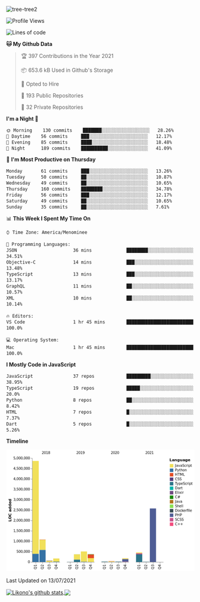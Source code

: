 ![tree-tree2](https://user-images.githubusercontent.com/15727947/99866266-688a6380-2b75-11eb-958b-273006b198d8.jpg)


<!--START_SECTION:waka-->
![Profile Views](http://img.shields.io/badge/Profile%20Views-0-blue)

![Lines of code](https://img.shields.io/badge/From%20Hello%20World%20I%27ve%20Written-10.7%20million%20lines%20of%20code-blue)

**🐱 My Github Data** 

> 🏆 397 Contributions in the Year 2021
 > 
> 📦 653.6 kB Used in Github's Storage 
 > 
> 💼 Opted to Hire
 > 
> 📜 193 Public Repositories 
 > 
> 🔑 32 Private Repositories  
 > 
**I'm a Night 🦉** 

```text
🌞 Morning    130 commits    ███████░░░░░░░░░░░░░░░░░░   28.26% 
🌆 Daytime    56 commits     ███░░░░░░░░░░░░░░░░░░░░░░   12.17% 
🌃 Evening    85 commits     ████░░░░░░░░░░░░░░░░░░░░░   18.48% 
🌙 Night      189 commits    ██████████░░░░░░░░░░░░░░░   41.09%

```
📅 **I'm Most Productive on Thursday** 

```text
Monday       61 commits     ███░░░░░░░░░░░░░░░░░░░░░░   13.26% 
Tuesday      50 commits     ██░░░░░░░░░░░░░░░░░░░░░░░   10.87% 
Wednesday    49 commits     ██░░░░░░░░░░░░░░░░░░░░░░░   10.65% 
Thursday     160 commits    ████████░░░░░░░░░░░░░░░░░   34.78% 
Friday       56 commits     ███░░░░░░░░░░░░░░░░░░░░░░   12.17% 
Saturday     49 commits     ██░░░░░░░░░░░░░░░░░░░░░░░   10.65% 
Sunday       35 commits     ██░░░░░░░░░░░░░░░░░░░░░░░   7.61%

```


📊 **This Week I Spent My Time On** 

```text
⌚︎ Time Zone: America/Menominee

💬 Programming Languages: 
JSON                     36 mins             ████████░░░░░░░░░░░░░░░░░   34.51% 
Objective-C              14 mins             ███░░░░░░░░░░░░░░░░░░░░░░   13.48% 
TypeScript               13 mins             ███░░░░░░░░░░░░░░░░░░░░░░   13.17% 
GraphQL                  11 mins             ██░░░░░░░░░░░░░░░░░░░░░░░   10.57% 
XML                      10 mins             ██░░░░░░░░░░░░░░░░░░░░░░░   10.14%

🔥 Editors: 
VS Code                  1 hr 45 mins        █████████████████████████   100.0%

💻 Operating System: 
Mac                      1 hr 45 mins        █████████████████████████   100.0%

```

**I Mostly Code in JavaScript** 

```text
JavaScript               37 repos            █████████░░░░░░░░░░░░░░░░   38.95% 
TypeScript               19 repos            █████░░░░░░░░░░░░░░░░░░░░   20.0% 
Python                   8 repos             ██░░░░░░░░░░░░░░░░░░░░░░░   8.42% 
HTML                     7 repos             █░░░░░░░░░░░░░░░░░░░░░░░░   7.37% 
Dart                     5 repos             █░░░░░░░░░░░░░░░░░░░░░░░░   5.26%

```


**Timeline**

![Chart not found](https://raw.githubusercontent.com/ianlikono/ianlikono/main/charts/bar_graph.png) 


 Last Updated on 13/07/2021
<!--END_SECTION:waka-->


<a href="https://github.com/ianlikono">
  <img align="center" src="https://github-readme-stats.anuraghazra1.vercel.app/api?username=ianlikono&show_icons=true&include_all_commits=true&theme=material-palenight" alt="Likono's github stats" />
</a>
<a href="https://github.com/ianlikono">
  <img align="center" src="https://github-readme-stats.anuraghazra1.vercel.app/api/top-langs/?username=ianlikono&layout=compact&theme=material-palenight" />
</a>

